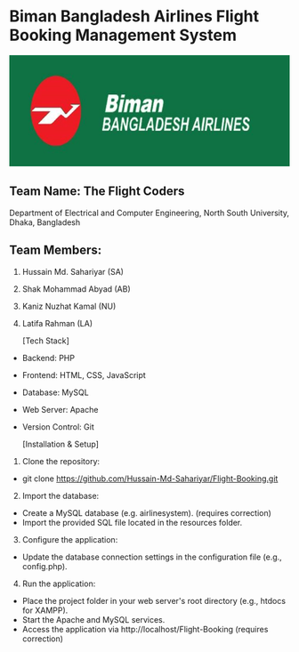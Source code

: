 # Biman Bangladesh Airlines Flight Booking Management System
<p align="center">
  <img src="https://github.com/Hussain-Md-Sahariyar/Flight-Booking/blob/main/resources/Biman.jpg" alt="Description of image" width="700" height="200">
</p>




## Team Name: The Flight Coders

Department of Electrical and Computer Engineering, North South University, Dhaka, Bangladesh

## Team Members:

1. Hussain Md. Sahariyar (SA)
2. Shak Mohammad Abyad (AB)
3. Kaniz Nuzhat Kamal (NU)
4. Latifa Rahman (LA)

    [Tech Stack] 
- Backend: PHP
- Frontend: HTML, CSS, JavaScript
- Database: MySQL
- Web Server: Apache
- Version Control: Git

  [Installation & Setup]
1. Clone the repository:
 - git clone https://github.com/Hussain-Md-Sahariyar/Flight-Booking.git
2. Import the database:
 - Create a MySQL database (e.g. airlinesystem). (requires correction)
 - Import the provided SQL file located in the resources folder.
3. Configure the application:
 - Update the database connection settings in the configuration file (e.g., config.php).
4. Run the application:
 - Place the project folder in your web server's root directory (e.g., htdocs for XAMPP).
 - Start the Apache and MySQL services.
 - Access the application via http://localhost/Flight-Booking (requires correction)
   








